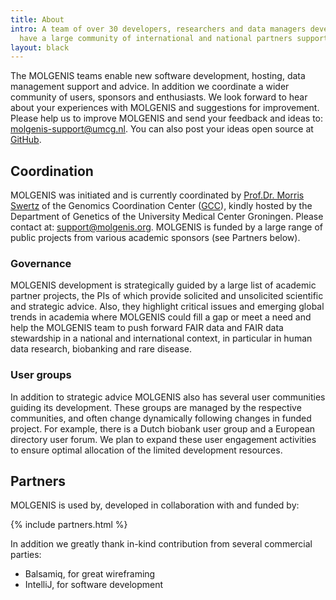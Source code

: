 ```yaml
---
title: About
intro: A team of over 30 developers, researchers and data managers develops, supports and continuously improves the software and services. Furthermore we 
  have a large community of international and national partners supporting the project.
layout: black
---
```


The MOLGENIS teams enable new software development, hosting, data management support and advice. In addition we coordinate a wider community of users, sponsors and enthusiasts. We look forward to hear about your experiences with MOLGENIS and suggestions for improvement. Please help us to improve MOLGENIS and send your feedback and ideas to: molgenis-support@umcg.nl. You can also post your ideas open source at [GitHub](https://github.com/molgenis/).

## Coordination
MOLGENIS was initiated and is currently coordinated by [Prof.Dr. Morris Swertz]() of the Genomics Coordination Center ([GCC](https://umcgresearch.org/w/gcc)), 
kindly hosted by the Department of 
Genetics of the University Medical Center Groningen. Please contact at: <a href="mailto:support@molgenis.org">support@molgenis.org</a>. MOLGENIS is funded 
by a large range of public projects from various academic sponsors (see Partners below).

### Governance
MOLGENIS development is strategically guided by a large list of academic partner projects, the PIs of which provide solicited and unsolicited scientific and strategic advice. Also, they highlight critical issues and emerging global trends in academia where MOLGENIS could fill a gap or meet a need and help the MOLGENIS team to push forward FAIR data and FAIR data stewardship in a national and international context, in particular in human data research, biobanking and rare disease. 

### User groups
In addition to strategic advice MOLGENIS also has several user communities guiding its development. These groups are managed by the respective communities, and often change dynamically following changes in funded project. For example, there is a Dutch biobank user group and a European directory user forum. We plan to expand these user engagement activities to ensure optimal allocation of the limited development resources.

## Partners

MOLGENIS is used by, developed in collaboration with and funded by:

{% include partners.html %}

In addition we greatly thank in-kind contribution from several commercial parties:
* Balsamiq, for great wireframing
* IntelliJ, for software development
